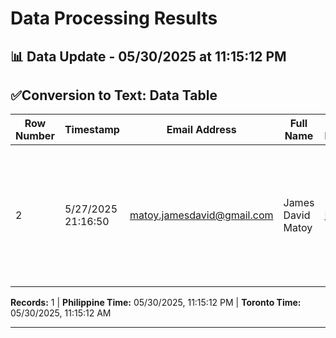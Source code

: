 # Data Processing Results

## 📊 Data Update - 05/30/2025 at 11:15:12 PM

## ✅Conversion to Text: Data Table

| Row Number | Timestamp | Email Address | Full Name | Upload Documents | File Name | Text File | Recent Date |
| --- | --- | --- | --- | --- | --- | --- | --- |
| 2 | 5/27/2025 21:16:50 | matoy.jamesdavid@gmail.com | James David Matoy | [Link](https://drive.google.com/open?id=1qi8Y7NamWtAqd6_gTV4nB0U5X3p1USH7) | DOJ-Memo-Circular-No.-036_IACAT-Revised-Guidelines-on-Departure-Formalities-for-International-Bound-Passengers-1.pdf | [Link](https://drive.google.com/file/d/1X88pYOXMgBGmg_sEUeYLnFWme2JLg6iq/view?usp=drivesdk) | Recent Date |



**Records:** 1 | **Philippine Time:** 05/30/2025, 11:15:12 PM | **Toronto Time:** 05/30/2025, 11:15:12 AM

---

